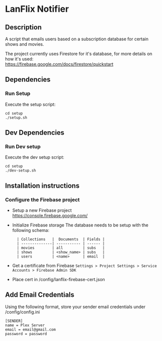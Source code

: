 # LanFlix Notifier

## Description
A script that emails users based on a subscription database for certain shows and movies.

The project currently uses Firestore for it's database, for more details on how it's used:  
https://firebase.google.com/docs/firestore/quickstart

## Dependencies
### Run Setup
Execute the setup script:  
```
cd setup
./setup.sh
```

## Dev Dependencies
### Run Dev setup
Execute the dev setup script:  
```
cd setup
./dev-setup.sh
```

## Installation instructions
### Configure the Firebase project
* Setup a new Firebase project  
  https://console.firebase.google.com/
* Initialize Firebase storage
  The database needs to be setup with the following schema:

        | Collections   |  Documents  | Fields |
        | --------------| ----------- | ------ |
        | movies        | all         | subs   |
        | shows         | <show_name> | subs   |
        | users         | <name>      | email  |


* Get a certificate from Firebase `Settings > Project Settings > Service Accounts > Firebase Admin SDK`
* Place cert in /config/lanflix-firebase-cert.json

## Add Email Credentials
Using the following format, store your sender email credentials under /config/config.ini

    [SENDER]
    name = Plex Server  
    email = email@gmail.com  
    password = password
